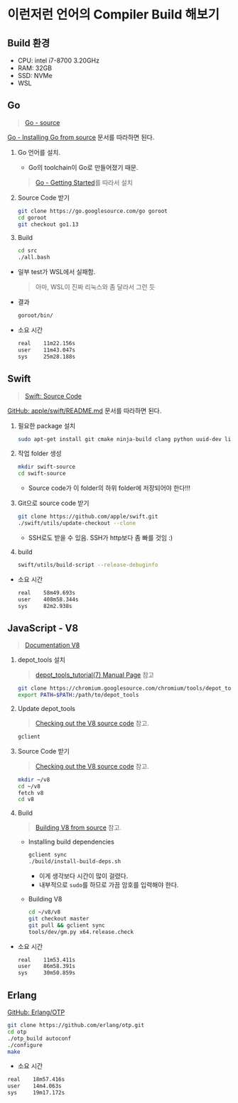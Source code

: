 # 이런저런 언어의 Compiler Build 해보기

## Build 환경

* CPU: intel i7-8700 3.20GHz
* RAM: 32GB
* SSD: NVMe
* WSL

## Go

> [Go - source](https://go.googlesource.com/go)

[Go - Installing Go from source](https://golang.org/doc/install/source) 문서를 따라하면 된다.

1. Go 언어를 설치.

    * Go의 toolchain이 Go로 만들어졌기 때문.

    > [Go - Getting Started](https://golang.org/doc/install)를 따라서 설치

1. Source Code 받기

    ``` bash
    git clone https://go.googlesource.com/go goroot
    cd goroot
    git checkout go1.13
    ```

1. Build

    ``` bash
    cd src
    ./all.bash
    ```

* 일부 test가 WSL에서 실패함.
  > 아마, WSL이 진짜 리눅스와 좀 달라서 그런 듯

* 결과

  ``` bash
  goroot/bin/
  ```

* 소요 시간

  ``` bash
  real    11m22.156s
  user    11m43.047s
  sys     25m28.188s
  ```

## Swift

> [Swift: Source Code](https://swift.org/source-code/)

[GitHub: apple/swift/README.md](https://github.com/apple/swift) 문서를 따라하면 된다.

1. 필요한 package 설치

    ``` bash
    sudo apt-get install git cmake ninja-build clang python uuid-dev libicu-dev icu-devtools libedit-dev libxml2-dev libsqlite3-dev swig libpython-dev libncurses5-dev pkg-config libcurl4-openssl-dev systemtap-sdt-dev tzdata rsync
    ```

1. 작업 folder 생성

    ``` bash
    mkdir swift-source
    cd swift-source
    ```

    * Source code가 이 folder의 하위 folder에 저장되어야 한다!!!

1. Git으로 source code 받기

    ``` bash
    git clone https://github.com/apple/swift.git
    ./swift/utils/update-checkout --clone
    ```

    * SSH로도 받을 수 있음. SSH가 http보다 좀 빠를 것임 :)

1. build

    ``` bash
    swift/utils/build-script --release-debuginfo
    ```

* 소요 시간

    ``` bash
    real    58m49.693s
    user    408m58.344s
    sys     82m2.938s
    ```

## JavaScript - V8

> [Documentation V8](https://v8.dev/docs)

1. depot_tools 설치

    > [depot_tools_tutorial(7) Manual Page](https://commondatastorage.googleapis.com/chrome-infra-docs/flat/depot_tools/docs/html/depot_tools_tutorial.html#_setting_up) 참고

    ``` bash
    git clone https://chromium.googlesource.com/chromium/tools/depot_tools.git
    export PATH=$PATH:/path/to/depot_tools
    ```

1. Update depot_tools

    > [Checking out the V8 source code](https://v8.dev/docs/source-code) 참고.

    ``` bash
    gclient 
    ```

1. Source Code 받기

    > [Checking out the V8 source code](https://v8.dev/docs/source-code) 참고.

    ``` bash
    mkdir ~/v8
    cd ~/v8
    fetch v8
    cd v8
    ```

1. Build

    > [Building V8 from source](https://v8.dev/docs/build) 참고.

    * Installing build dependencies

        ``` bash
        gclient sync
        ./build/install-build-deps.sh
        ```

        + 이게 생각보다 시간이 많이 걸렸다.
        + 내부적으로 `sudo`를 하므로 가끔 암호를 입력해야 한다.

    * Building V8

        ``` bash
        cd ~/v8/v8
        git checkout master
        git pull && gclient sync
        tools/dev/gm.py x64.release.check
        ```

* 소요 시간

    ``` bash
    real    11m53.411s
    user    86m58.391s
    sys     30m50.859s
    ```

## Erlang

[GitHub: Erlang/OTP](https://github.com/erlang/otp)

``` bash
git clone https://github.com/erlang/otp.git
cd otp
./otp_build autoconf
./configure
make
```

* 소요 시간

``` bash
real    18m57.416s
user    14m4.063s
sys     19m17.172s
```

